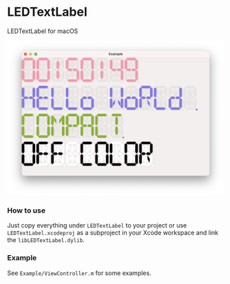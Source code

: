 # LEDTextLabel
LEDTextLabel for macOS

![example](example.png)

### How to use
Just copy everything under `LEDTextLabel` to your project or use `LEDTextLabel.xcodeproj` as a subproject in your Xcode workspace and link the `libLEDTextLabel.dylib`.

### Example
See `Example/ViewController.m` for some examples.
